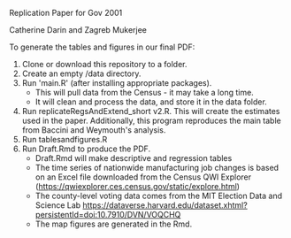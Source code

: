 Replication Paper for Gov 2001

Catherine Darin and Zagreb Mukerjee

To generate the tables and figures in our final PDF:
1) Clone or download this repository to a folder. 
2) Create an empty /data directory. 
3) Run 'main.R' (after installing appropriate packages). 
    - This will pull data from the Census - it may take a long time. 
    - It will clean and process the data, and store it in the data folder. 
4) Run replicateRegsAndExtend_short v2.R. This will create the estimates used in the paper. Additionally, this program reproduces the main table from Baccini and Weymouth's analysis.
5) Run tablesandfigures.R
6) Run Draft.Rmd to produce the PDF. 
    - Draft.Rmd will make descriptive and regression tables
    - The time series of nationwide manufacturing job changes is based on an Excel file downloaded from the Census QWI Explorer (https://qwiexplorer.ces.census.gov/static/explore.html)
    - The county-level voting data comes from the MIT Election Data and Science Lab https://dataverse.harvard.edu/dataset.xhtml?persistentId=doi:10.7910/DVN/VOQCHQ
    - The map figures are generated in the Rmd.

